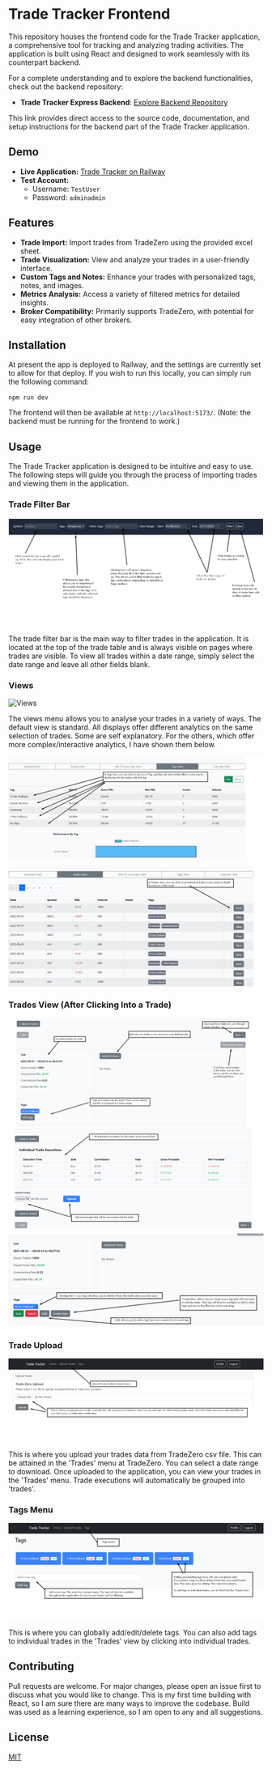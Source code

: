 # Trade Tracker Frontend

This repository houses the frontend code for the Trade Tracker application, a comprehensive tool for tracking and analyzing trading activities. The application is built using React and designed to work seamlessly with its counterpart backend.

For a complete understanding and to explore the backend functionalities, check out the backend repository:

- **Trade Tracker Express Backend**: [Explore Backend Repository](https://github.com/Jas667/trade_tracker_express_backend)

This link provides direct access to the source code, documentation, and setup instructions for the backend part of the Trade Tracker application.


## Demo

- **Live Application:** [Trade Tracker on Railway](https://tradetrackerfrontend-production.up.railway.app/)
- **Test Account:**
  - Username: `TestUser`
  - Password: `adminadmin`

## Features

- **Trade Import:** Import trades from TradeZero using the provided excel sheet.
- **Trade Visualization:** View and analyze your trades in a user-friendly interface.
- **Custom Tags and Notes:** Enhance your trades with personalized tags, notes, and images.
- **Metrics Analysis:** Access a variety of filtered metrics for detailed insights.
- **Broker Compatibility:** Primarily supports TradeZero, with potential for easy integration of other brokers.

## Installation

At present the app is deployed to Railway, and the settings are currently set to allow for that deploy. If you wish to run this locally, you can simply run the following command:

```
npm run dev

```

The frontend will then be available at `http://localhost:5173/`. (Note: the backend must be running for the frontend to work.)

## Usage

The Trade Tracker application is designed to be intuitive and easy to use. The following steps will guide you through the process of importing trades and viewing them in the application.

### Trade Filter Bar

![Trade Filter Bar](readme_images/FilterBar.png)

The trade filter bar is the main way to filter trades in the application. It is located at the top of the trade table and is always visible on pages where trades are visible. To view all trades within a date range, simply select the date range and leave all other fields blank.

### Views

![Views](readme_images/ViewsMenu.png)

The views menu allows you to analyse your trades in a variety of ways. The default view is standard. All displays offer different analytics on the same selection of trades. Some are self explanatory. For the others, which offer more complex/interactive analytics, I have shown them below.

![Tag View](readme_images/TagsView.png)

![Trades View](readme_images/TradesView.png)

### Trades View (After Clicking Into a Trade)

![Individual Trade View1](readme_images/IndividualTrade1.png)
![Individual Trade View2](readme_images/IndividualTrade2.png)
![Individual Trade View3](readme_images/IndividualTrade3.png)

### Trade Upload

![Trade Upload](readme_images/TradeUpload.png)

This is where you upload your trades data from TradeZero csv file. This can be attained in the 'Trades' menu at TradeZero. You can select a date range to download. Once uploaded to the application, you can view your trades in the 'Trades' menu. Trade executions will automatically be grouped into 'trades'.

### Tags Menu

![Tags Menu](readme_images/TagsViewMenu.png)

This is where you can globally add/edit/delete tags. You can also add tags to individual trades in the 'Trades' view by clicking into individual trades.

## Contributing

Pull requests are welcome. For major changes, please open an issue first to discuss what you would like to change. This is my first time building with React, so I am sure there are many ways to improve the codebase. Build was used as a learning experience, so I am open to any and all suggestions.

## License

[MIT](https://choosealicense.com/licenses/mit/)

```
